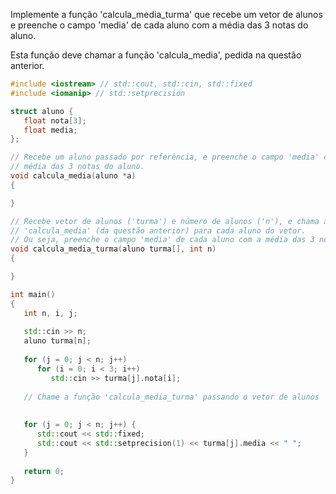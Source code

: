 Implemente a função 'calcula_media_turma' que recebe um vetor de alunos e preenche o campo 'media' de cada aluno com a média das 3 notas do aluno.

Esta função deve chamar a função 'calcula_media', pedida na questão anterior.

```cpp
#include <iostream> // std::cout, std::cin, std::fixed
#include <iomanip> // std::setprecision

struct aluno {
   float nota[3];
   float media;
};

// Recebe um aluno passado por referência, e preenche o campo 'media' com a
// média das 3 notas do aluno.
void calcula_media(aluno *a)
{

}

// Recebe vetor de alunos ('turma') e número de alunos ('n'), e chama a função
// 'calcula_media' (da questão anterior) para cada aluno do vetor.
// Ou seja, preenche o campo 'media' de cada aluno com a média das 3 notas do aluno.
void calcula_media_turma(aluno turma[], int n)
{

}

int main()
{
   int n, i, j;
   
   std::cin >> n;
   aluno turma[n];
   
   for (j = 0; j < n; j++)
      for (i = 0; i < 3; i++)
         std::cin >> turma[j].nota[i];
   
   // Chame a função 'calcula_media_turma' passando o vetor de alunos 'turma'.
   
   
   for (j = 0; j < n; j++) {
      std::cout << std::fixed;
      std::cout << std::setprecision(1) << turma[j].media << " ";
   }
   
   return 0;
}
```
